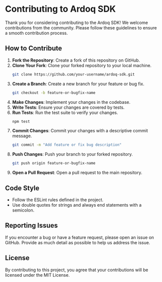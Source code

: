 # Contributing to Ardoq SDK

Thank you for considering contributing to the Ardoq SDK! We welcome contributions from the community. Please follow these guidelines to ensure a smooth contribution process.

## How to Contribute

1. **Fork the Repository**: Create a fork of this repository on GitHub.
2. **Clone Your Fork**: Clone your forked repository to your local machine.
   ```bash
   git clone https://github.com/your-username/ardoq-sdk.git
   ```
3. **Create a Branch**: Create a new branch for your feature or bug fix.
   ```bash
   git checkout -b feature-or-bugfix-name
   ```
4. **Make Changes**: Implement your changes in the codebase.
5. **Write Tests**: Ensure your changes are covered by tests.
6. **Run Tests**: Run the test suite to verify your changes.
   ```bash
   npm test
   ```
7. **Commit Changes**: Commit your changes with a descriptive commit message.
   ```bash
   git commit -m "Add feature or fix bug description"
   ```
8. **Push Changes**: Push your branch to your forked repository.
   ```bash
   git push origin feature-or-bugfix-name
   ```
9. **Open a Pull Request**: Open a pull request to the main repository.

## Code Style

- Follow the ESLint rules defined in the project.
- Use double quotes for strings and always end statements with a semicolon.

## Reporting Issues

If you encounter a bug or have a feature request, please open an issue on GitHub. Provide as much detail as possible to help us address the issue.

## License

By contributing to this project, you agree that your contributions will be licensed under the MIT License.
